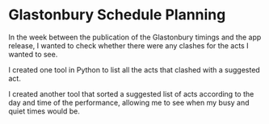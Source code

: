 # Glastonbury Schedule Planning
 
In the week between the publication of the Glastonbury timings and the app release, I wanted to check whether there were any clashes for the acts I wanted to see.

I created one tool in Python to list all the acts that clashed with a suggested act.

I created another tool that sorted a suggested list of acts according to the day and time of the performance, allowing me to see when my busy and quiet times would be.
